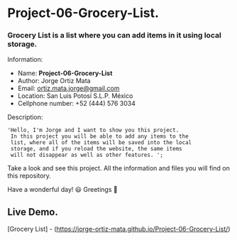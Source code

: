 # Project-06-Grocery-List.
### Grocery List is a list where you can add items in it using local storage.

Information:

- Name: **Project-06-Grocery-List**
- Author: Jorge Ortiz Mata
- Email: ortiz.mata.jorge@gmail.com
- Location: San Luis Potosí S.L.P. México
- Cellphone number: +52 (444) 576 3034

Description: 

	'Hello, I'm Jorge and I want to show you this project. 
	 In this project you will be able to add any items to the
   	 list, where all of the items will be saved into the local 
   	 storage, and if you reload the website, the same items 
   	 will not disappear as well as other features. ';
   
   Take a look and see this project. All the information and files you
	 will find on this repository.

Have a wonderful day! :smiley: 
Greetings :love_you_gesture:

## Live Demo.

[Grocery List] - (https://jorge-ortiz-mata.github.io/Project-06-Grocery-List/)
